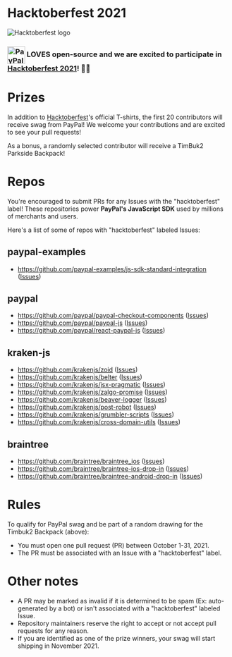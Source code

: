 # Hacktoberfest 2021

![Hacktoberfest logo](https://hacktoberfest.digitalocean.com/_nuxt/img/logo-hacktoberfest-full.f42e3b1.svg)

### <img src="https://dwglogo.com/wp-content/uploads/2016/08/PayPal_Logo_Icon.png" height="40px" alt="PayPal" align="center"> LOVES open-source and we are excited to participate in [Hacktoberfest 2021](https://hacktoberfest.digitalocean.com/)! 🎉🎉

# Prizes

In addition to [Hacktoberfest](https://hacktoberfest.digitalocean.com/)'s official T-shirts, the first 20 contributors will receive swag from PayPal! We welcome your contributions and are excited to see your pull requests! 


As a bonus, a randomly selected contributor will receive a TimBuk2 Parkside Backpack!

# Repos
You're encouraged to submit PRs for any Issues with the "hacktoberfest" label! These repositories power **PayPal's JavaScript SDK** used by millions of merchants and users.

Here's a list of some of repos with "hacktoberfest" labeled Issues:

## paypal-examples
- https://github.com/paypal-examples/js-sdk-standard-integration ([Issues](https://github.com/paypal-examples/js-sdk-standard-integration/issues?q=is%3Aissue+is%3Aopen+label%3Ahacktoberfest))

## paypal
- https://github.com/paypal/paypal-checkout-components ([Issues](https://github.com/paypal/paypal-checkout-components/issues?q=is%3Aissue+is%3Aopen+label%3Ahacktoberfest))
- https://github.com/paypal/paypal-js ([Issues](https://github.com/paypal/paypal-js/issues?q=is%3Aissue+is%3Aopen+label%3Ahacktoberfest))
- https://github.com/paypal/react-paypal-js ([Issues](https://github.com/paypal/react-paypal-js/issues?q=is%3Aissue+is%3Aopen+label%3Ahacktoberfest))

## kraken-js
- https://github.com/krakenjs/zoid ([Issues](https://github.com/krakenjs/zoid/issues?q=is%3Aissue+is%3Aopen+label%3Ahacktoberfest))
- https://github.com/krakenjs/belter ([Issues](https://github.com/krakenjs/belter/issues?q=is%3Aissue+is%3Aopen+label%3Ahacktoberfest))
- https://github.com/krakenjs/jsx-pragmatic ([Issues](https://github.com/krakenjs/jsx-pragmatic/issues?q=is%3Aissue+is%3Aopen+label%3Ahacktoberfest))
- https://github.com/krakenjs/zalgo-promise ([Issues](https://github.com/krakenjs/zalgo-promise/issues?q=is%3Aissue+is%3Aopen+label%3Ahacktoberfest))
- https://github.com/krakenjs/beaver-logger ([Issues](https://github.com/krakenjs/beaver-logger/issues?q=is%3Aissue+is%3Aopen+label%3Ahacktoberfest))
- https://github.com/krakenjs/post-robot ([Issues](https://github.com/krakenjs/post-robot/issues?q=is%3Aissue+is%3Aopen+label%3Ahacktoberfest))
- https://github.com/krakenjs/grumbler-scripts ([Issues](https://github.com/krakenjs/grumbler-scripts/issues?q=is%3Aissue+is%3Aopen+label%3Ahacktoberfest))
- https://github.com/krakenjs/cross-domain-utils ([Issues](https://github.com/krakenjs/cross-domain-utils/issues?q=is%3Aissue+is%3Aopen+label%3Ahacktoberfest))

## braintree
- https://github.com/braintree/braintree_ios ([Issues](https://github.com/braintree/braintree_ios/issues?q=is%3Aissue+is%3Aopen+label%3Ahacktober))
- https://github.com/braintree/braintree-ios-drop-in ([Issues](https://github.com/braintree/braintree-ios-drop-in/issues?q=is%3Aissue+is%3Aopen+label%3Ahacktober))
- https://github.com/braintree/braintree-android-drop-in ([Issues](https://github.com/braintree/braintree-android-drop-in/issues?q=is%3Aissue+is%3Aopen+label%3Ahacktober))

# Rules
To qualify for PayPal swag and be part of a random drawing for the Timbuk2 Backpack (above):

* You must open one pull request (PR) between October 1-31, 2021.
* The PR must be associated with an Issue with a "hacktoberfest" label.

# Other notes
* A PR may be marked as invalid if it is determined to be spam (Ex: auto-generated by a bot) or isn't associated with a "hacktoberfest" labeled Issue.
* Repository maintainers reserve the right to accept or not accept pull requests for any reason.
* If you are identified as one of the prize winners, your swag will start shipping in November 2021.
